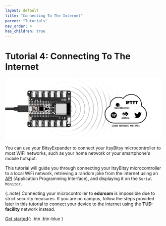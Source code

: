 ```yaml
---
layout: default
title: "Connecting To The Internet"
parent: "Tutorials"
nav_order: 4
has_children: true
---
```



# Tutorial 4: Connecting To The Internet

![Cover image showing an ItsyBitsy Expander and online services](assets/microcontroller_and_services.png)

You can use your BitsyExpander to connect your ItsyBitsy microcontroller to most WiFi networks, such as your home network or your smartphone's mobile hotspot. 

This tutorial will guide you through connecting your ItsyBitsy microcontroller to a local WiFi network, retrieving a random joke from the internet using an [API](../../glossary/glossary) (Application Programming Interface), and displaying it on the `Serial Monitor`.

{:.note}
Connecting your microcontroller to **eduroam** is impossible due to strict security measures. If you are on campus, follow the steps provided later in this tutorial to connect your device to the internet using the **TUD-facility** network instead.

[Get started](step-1){: .btn .btn-blue }